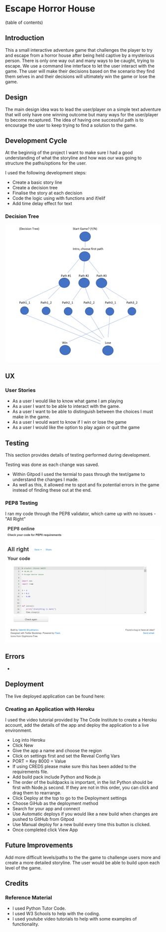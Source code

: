 # Escape Horror House

(table of contents)


## Introduction

This a small interactive adventure game that challenges the player to try and escape from a horror house after being held captive by a mysterious person. There is only one way out and many ways to be caught, trying to escape. We use a command line interface to let the user interact with the game. The user will make their decisions based on the scenario they find them selves in and their decisions will ultimately win the game or lose the game.

## Design

The main design idea was to lead the user/player on a simple text adventure that will only have one winning outcome but many ways for the user/player to become recaptured.  The idea of having one successful path is to encourage the user to keep trying to find a solution to the game.

## Development Cycle

At the beginnig of the project I want to make sure I had a good understanding of what the storyline and how was our was going to structure the paths/options for the user.

I used the following development steps:

* Create a basic story line
* Create a decision tree
* Finalise the story at each decision
* Code the logic using with functions and if/elif
* Add time delay effect for text

### Decision Tree

<img src="ux-files/decisiontree.png" width="auto" height="auto">

## UX

### User Stories

* As a user I would like to know what game I am playing
* As a user I want to be able to interact with the game.
* As a user I want to be able to distinguish between the choices I must make in the game.
* As a user I would want to know if I win or lose the game
* As a user I would like the option to play again or quit the game

## Testing

This section provides details of testing performed during development. 

Testing was done as each change was saved.

* Within Gitpod I used the termial to pass through the text/game to understand the changes I made.
* As well as this, it allowed me to spot and fix potential errors in the game instead of finding these out at the end.

### PEP8 Testing

I ran my code through the PEP8 validator, which came up with no issues - "All Right"

<img src="ux-files/pep8.png" width="auto" height="auto">


## Errors

* 




## Deployment

The live deployed application can be found here:

### Creating an Application with Heroku

I used the video tutorial provided by The Code Institute to create a Heroku account, add the details of the app and deploy the application to a live environment.

* Log into Heroku
* Click New
* Give the app a name and choose the region
* Click on settings first and set the Reveal Config Vars
* PORT = Key 8000 = Value
* If using CREDS please make sure this has been added to the requirements file.
* Add build pack include Python and Node.js
* The order of the buildpacks is important, in the list Python should be first with Node.js second. If they are not in this order, you can click and drag them to rearrange.
* Click Deploy at the top to go to the Deployment settings
* Choose GiHub as the deployment method
* Search for your app and connect
* Use Automatic deploys if you would like a new build when changes are pushed to GitHub from Gitpod
* Use Manual deploy for a new build every time this button is clicked.
* Once completed click View App



## Future Improvements

Add more difficult levels/paths to the the game to challenge users more and create a more detailed storyline.  The user would be able to build upon each level of the game.

## Credits


### Reference Material

* I used Python Tutor Code.
* I used W3 Schools to help with the coding.
* I used youtube video tutorials to help with some examples of functionality.
